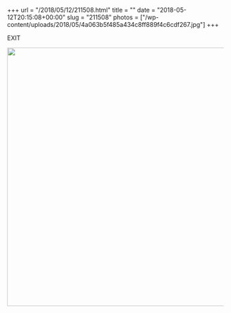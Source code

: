 +++
url = "/2018/05/12/211508.html"
title = ""
date = "2018-05-12T20:15:08+00:00"
slug = "211508"
photos = ["/wp-content/uploads/2018/05/4a063b5f485a434c8ff889f4c6cdf267.jpg"]
+++

EXIT

<img src="/wp-content/uploads/2018/05/4a063b5f485a434c8ff889f4c6cdf267.jpg" width="600" height="600" />
